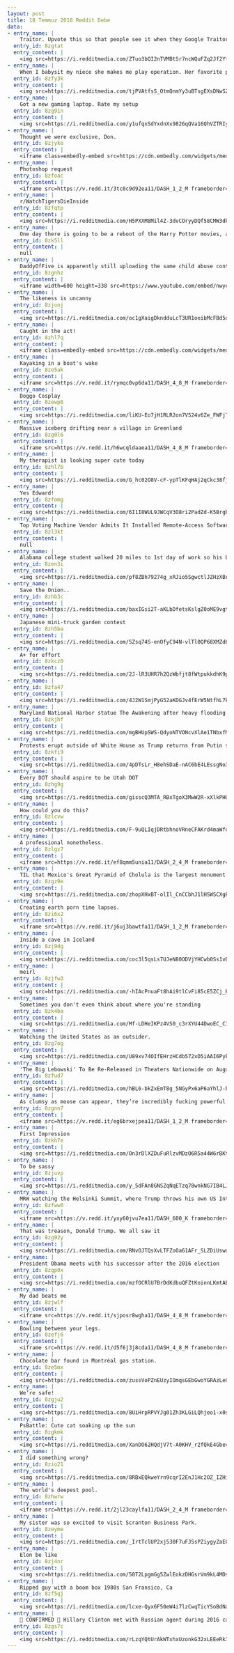 ```yaml
---
layout: post
title: 18 Temmuz 2018 Reddit Debe
data:
- entry_name: |
    Traitor. Upvote this so that people see it when they Google Traitor.
  entry_id: 8zgtat
  entry_content: |
    <img src=https://i.redditmedia.com/ZTuo3bQI2nTVMBtSr7ncWQuFZq2Jf2YfcbbZbbNK9a0.jpg?s=4132dcc373de35967de4e3292004e80d frameborder=0>
- entry_name: |
    When I babysit my niece she makes me play operation. Her favorite part is when she dies and we have a funeral for her.
  entry_id: 8zfy3k
  entry_content: |
    <img src=https://i.redditmedia.com/tjPVAtfsS_OtmQnmYy3uBTsgEXsDNwSZbI0_ovJyVDQ.jpg?s=c5249dbfedebb8fe8977632606500e97 frameborder=0>
- entry_name: |
    Got a new gaming laptop. Rate my setup
  entry_id: 8zg91n
  entry_content: |
    <img src=https://i.redditmedia.com/y1ufqxSdYxdnXx9826qQVa16QhVZTRIyW_3dUUIOWU8.jpg?s=5af8348123742f0bb9dd35de782b940a frameborder=0>
- entry_name: |
    Thought we were exclusive, Don.
  entry_id: 8zjyke
  entry_content: |
    <iframe class=embedly-embed src=https://cdn.embedly.com/widgets/media.html?src=https%3A%2F%2Fgfycat.com%2Fifr%2FIlliterateFlickeringFish&url=https%3A%2F%2Fgfycat.com%2FIlliterateFlickeringFish&image=https%3A%2F%2Fthumbs.gfycat.com%2FIlliterateFlickeringFish-size_restricted.gif&key=2aa3c4d5f3de4f5b9120b660ad850dc9&type=text%2Fhtml&schema=gfycat width=600 height=600 scrolling=no frameborder=0 allow=autoplay; fullscreen allowfullscreen=true></iframe>
- entry_name: |
    Photoshop request
  entry_id: 8zfoac
  entry_content: |
    <iframe src=https://v.redd.it/3tc0c9d92ea11/DASH_1_2_M frameborder=0></iframe>
- entry_name: |
    r/WatchTigersDieInside
  entry_id: 8zfqtp
  entry_content: |
    <img src=https://i.redditmedia.com/H5PXXM8Mil4Z-3dvCOryyDQf58CMW3dkGrzvb4CX5oA.gif?fm=jpg&s=ff330230cb3ca482167119324e06f778 frameborder=0>
- entry_name: |
    One day there is going to be a reboot of the Harry Potter movies, and an entire generation of us is going to hate everything about it
  entry_id: 8zk5ll
  entry_content: |
    null
- entry_name: |
    DaddyOfFive is apparently still uploading the same child abuse content on a new channel called FamilyOfFive
  entry_id: 8zgnhz
  entry_content: |
    <iframe width=600 height=338 src=https://www.youtube.com/embed/nwycCbRS5q0?feature=oembed&enablejsapi=1 frameborder=0 allow=autoplay; encrypted-media allowfullscreen></iframe>
- entry_name: |
    The likeness is uncanny
  entry_id: 8zjunj
  entry_content: |
    <img src=https://i.redditmedia.com/oc1gXaigDkndduLcT3UR1oeibMcFBd5drCOOI1KMkLQ.jpg?s=313a017f15b9cd2137562495b306bbe3 frameborder=0>
- entry_name: |
    Caught in the act!
  entry_id: 8zhl7q
  entry_content: |
    <iframe class=embedly-embed src=https://cdn.embedly.com/widgets/media.html?src=https%3A%2F%2Fgfycat.com%2Fifr%2FIncompatibleOrdinaryGourami&url=https%3A%2F%2Fgfycat.com%2FIncompatibleOrdinaryGourami&image=https%3A%2F%2Fthumbs.gfycat.com%2FIncompatibleOrdinaryGourami-size_restricted.gif&key=522baf40bd3911e08d854040d3dc5c07&type=text%2Fhtml&schema=gfycat width=600 height=600 scrolling=no frameborder=0 allow=autoplay; fullscreen allowfullscreen=true></iframe>
- entry_name: |
    Kayaking in a boat's wake
  entry_id: 8ze5ak
  entry_content: |
    <iframe src=https://v.redd.it/rymqc0vp6da11/DASH_4_8_M frameborder=0></iframe>
- entry_name: |
    Doggo Cosplay
  entry_id: 8zewp8
  entry_content: |
    <img src=https://i.redditmedia.com/liKU-Eo7jH1RLR2on7V524v6Ze_FWFjTxlCH0i0htNo.jpg?s=3baa737a633cbc6c51b8bb870533920f frameborder=0>
- entry_name: |
    Massive iceberg drifting near a village in Greenland
  entry_id: 8zg0l6
  entry_content: |
    <iframe src=https://v.redd.it/h6wcqldaaea11/DASH_4_8_M frameborder=0></iframe>
- entry_name: |
    My therapist is looking super cute today
  entry_id: 8zhl7b
  entry_content: |
    <img src=https://i.redditmedia.com/G_hc02O8V-cF-ypTlKFqHAj2qCkc38fjR11FxMYApDI.jpg?s=5c24cbc81bbac455c4565a9c7b4d894f frameborder=0>
- entry_name: |
    Yes Edward!
  entry_id: 8zfomg
  entry_content: |
    <img src=https://i.redditmedia.com/6I1I8WUL9JWCqV3O8ri2PadZd-K5BrgbnLI0rmG_cJo.jpg?s=ce81557ddb2afbb678719e416e99b82b frameborder=0>
- entry_name: |
    Top Voting Machine Vendor Admits It Installed Remote-Access Software on Systems Sold to States - Remote-access software and modems on election equipment 'is the worst decision for security short of leaving ballot boxes on a Moscow street corner.'
  entry_id: 8zl3kt
  entry_content: |
    null
- entry_name: |
    Alabama college student walked 20 miles to 1st day of work so his boss gave him his car
  entry_id: 8zen3i
  entry_content: |
    <img src=https://i.redditmedia.com/pf8ZBh79274g_xRJio5SgwctlJZHzXBrsaEDSk66FEU.jpg?s=c1c1caadadd9ab39c5ded0c8b527a758 frameborder=0>
- entry_name: |
    Save the Onion..
  entry_id: 8zhb3c
  entry_content: |
    <img src=https://i.redditmedia.com/baxIGsi2T-aKLbDfetsKslgZ0oME9vgtjW7hDCpgDK8.jpg?s=0c2c1f536fcc2037f23f28c7ca8388b3 frameborder=0>
- entry_name: |
    Japanese mini-truck garden contest
  entry_id: 8zh5ba
  entry_content: |
    <img src=https://i.redditmedia.com/SZsq74S-enOfyC94N-vlTl0QP68XMZd6K6b2jV3taGo.jpg?s=03a48dbbf1b255d2d4bc259e3310c707 frameborder=0>
- entry_name: |
    A+ for effort
  entry_id: 8zkcz0
  entry_content: |
    <img src=https://i.redditmedia.com/2J-lR3UHR7h2QzWbfjt8fWtpukkdhK9paZDjs31FK1I.jpg?s=b41fd0e00bd6ff26f6fb30aa9332153d frameborder=0>
- entry_name: |
  entry_id: 8zfa47
  entry_content: |
    <img src=https://i.redditmedia.com/4J2W1SmjPyG52aKDGJv4fErW5NtfhL7kb0K6ut_vV9M.jpg?s=d386ac6d054ee6ad5f024c79844d3210 frameborder=0>
- entry_name: |
    Maryland National Harbor statue The Awakening after heavy flooding
  entry_id: 8zkjhf
  entry_content: |
    <img src=https://i.redditmedia.com/mgBHUpSWS-QdyoNTVONcvXlAe1TNbxfMsW_OxDaK2cw.jpg?s=33892bc2cc9a6a3ce052a85ab3e0112d frameborder=0>
- entry_name: |
    Protests erupt outside of White House as Trump returns from Putin summit
  entry_id: 8zkfi9
  entry_content: |
    <img src=https://i.redditmedia.com/4pDTsLr_H8ehSDaE-nAC6bE4LEssgNo3xzU4PqxdFrM.jpg?s=36fc27298d6f8fcd4b411f0d062e1bad frameborder=0>
- entry_name: |
    Every DOT should aspire to be Utah DOT
  entry_id: 8zhg9g
  entry_content: |
    <img src=https://i.redditmedia.com/gisscQ3MTA_RBxTgoX3MwW2R-xXlkPHGS4CcHOdhYhg.jpg?s=8f2b804ddee0d1d351058971163ba3f0 frameborder=0>
- entry_name: |
    How could you do this?
  entry_id: 8zlcvw
  entry_content: |
    <img src=https://i.redditmedia.com/F-9uQLIqjDRtbhnoVRneCFAKrd4maWfov-WaDCzHeiM.jpg?s=9d070257c79096f92427d31aa7e982f0 frameborder=0>
- entry_name: |
    A professional nonetheless.
  entry_id: 8zlgz7
  entry_content: |
    <iframe src=https://v.redd.it/ef8qmm5unia11/DASH_2_4_M frameborder=0></iframe>
- entry_name: |
    TIL that Mexico's Great Pyramid of Cholula is the largest monument ever constructed on earth, having nearly twice the volume of the Great Pyramid of Giza. A pre-classical masterpiece, it was found to be part of a vast complex of interwoven rooms and temples. Excavations are ongoing.
  entry_id: 8zgz9e
  entry_content: |
    <img src=https://i.redditmedia.com/zhopXHxBT-olIl_CnCCbhJ1lHSWSCXgk7kBvQHwSXNs.jpg?s=256e199f0031a0f635eb83b2d4a012cb frameborder=0>
- entry_name: |
    Creating earth porn time lapses.
  entry_id: 8zi6x2
  entry_content: |
    <iframe src=https://v.redd.it/j6uj3bawtfa11/DASH_1_2_M frameborder=0></iframe>
- entry_name: |
    Inside a cave in Iceland
  entry_id: 8zj9dg
  entry_content: |
    <img src=https://i.redditmedia.com/coc3l5qsLs7UJeN80ODVjYHCwb0Ss1vBhodEONByVv8.jpg?s=6d4a63163afe3f110d87756a88d7a0a4 frameborder=0>
- entry_name: |
    meirl
  entry_id: 8zjfw3
  entry_content: |
    <img src=https://i.redditmedia.com/-hIAcPnuaFt8hAi9tlCvFi85cE5ZCj_Ey7mDfpukkdA.png?s=7785ff5314ad06512f1e66cfea0d35c2 frameborder=0>
- entry_name: |
    Sometimes you don't even think about where you're standing
  entry_id: 8zk4ba
  entry_content: |
    <img src=https://i.redditmedia.com/Mf-LDHeIKPz4VS0_c3rXYU44DwoEC_C1dLlhsUAkhO0.jpg?s=4c7de2a9173e18e97bbcc8f33b838dfd frameborder=0>
- entry_name: |
    Watching the United States as an outsider.
  entry_id: 8zg7og
  entry_content: |
    <img src=https://i.redditmedia.com/U89xv74OIfEHrzHCdb572xD5iAAI6PykoYko65HAxmI.jpg?s=3436e715c468c574dcf002d599b55cfe frameborder=0>
- entry_name: |
    'The Big Lebowski' To Be Re-Released in Theaters Nationwide on August 5, 2018 & August 8, 2018
  entry_id: 8zfud7
  entry_content: |
    <img src=https://i.redditmedia.com/hBL6-bkZxEmT8g_5NGyPx6aP6aYhlJ-bIbxQPCeNS-s.jpg?s=570b3a2ee2b252f4cd366de51e426eab frameborder=0>
- entry_name: |
    As clumsy as moose can appear, they’re incredibly fucking powerful.
  entry_id: 8zgnn7
  entry_content: |
    <iframe src=https://v.redd.it/eg6brxejpea11/DASH_1_2_M frameborder=0></iframe>
- entry_name: |
    First Impression
  entry_id: 8zkh7e
  entry_content: |
    <img src=https://i.redditmedia.com/On3rDlXZDuFuRlzvMDzO6R5a44W6rBKtJLARjuEShDQ.jpg?s=1e3865f270880b03dc5ac016ad933323 frameborder=0>
- entry_name: |
    To be sassy
  entry_id: 8zjuvp
  entry_content: |
    <img src=https://i.redditmedia.com/y_5dFAn8GNSZqNqETzq78wnkNG7IB4LJWJnQvLMT_iE.jpg?s=806fb3d6d63900a953a5f5346c5274bf frameborder=0>
- entry_name: |
    MRW watching the Helsinki Summit, where Trump throws his own US Intelligence Agencies under the bus, trusts the words of a dictator more, and now Germany has been forced to label the US an Adversary, which hasn't been done since 1945
  entry_id: 8zfww0
  entry_content: |
    <iframe src=https://v.redd.it/yxy60jvu7ea11/DASH_600_K frameborder=0></iframe>
- entry_name: |
    That was treason, Donald Trump. We all saw it
  entry_id: 8zg92y
  entry_content: |
    <img src=https://i.redditmedia.com/RNvOJTQsXvLTFZoOa61AFr_SLZDiUswoWPNv8BWJYks.jpg?s=3cdaa2c17a1742f1867690645af98a40 frameborder=0>
- entry_name: |
    President Obama meets with his successor after the 2016 election
  entry_id: 8zgp0x
  entry_content: |
    <img src=https://i.redditmedia.com/mzfOCRlU7BrDdKdbuQFZtKoinnLKmtAEtWaCqqd-pQs.jpg?s=f5ff3eb04b944b7b7b0e89b7e3a8ba53 frameborder=0>
- entry_name: |
    My dad beats me
  entry_id: 8zjwlf
  entry_content: |
    <iframe src=https://v.redd.it/sjposr8wgha11/DASH_4_8_M frameborder=0></iframe>
- entry_name: |
    Bowling between your legs.
  entry_id: 8zefj6
  entry_content: |
    <iframe src=https://v.redd.it/d5f6j3j8cda11/DASH_4_8_M frameborder=0></iframe>
- entry_name: |
    Chocolate bar found in Montréal gas station.
  entry_id: 8ze5mx
  entry_content: |
    <img src=https://i.redditmedia.com/zussVoPZnEUzyIOmqsGEbGwoYGRAzLeCRm6jlxTB1So.jpg?s=56ec660f2ae4cabdcd2c37e9740648bf frameborder=0>
- entry_name: |
    We’re safe!
  entry_id: 8zgju2
  entry_content: |
    <img src=https://i.redditmedia.com/8UiHrpRPVYJg01Zh3KLGiLQhjeo1-x0sVCTCHsVrw5o.jpg?s=203a92edfc8ad9c7ff0a0d9df3f538bc frameborder=0>
- entry_name: |
    PsBattle: Cute cat soaking up the sun
  entry_id: 8zgkmk
  entry_content: |
    <img src=https://i.redditmedia.com/XanDO62HQdjV7t-A0KHV_r2fQkE4GbevGmskTVDCxQs.jpg?s=80e87d0a39ce893e5ec01fc7a053dc43 frameborder=0>
- entry_name: |
    I did something wrong?
  entry_id: 8zio21
  entry_content: |
    <img src=https://i.redditmedia.com/8RBxEQkweYrn9cqrI2EnJ1Hc2OZ_IZHiVXimU6h7nxQ.jpg?s=853ed10bd2dd06abae7cecf431241a18 frameborder=0>
- entry_name: |
    The world's deepest pool.
  entry_id: 8zhwrw
  entry_content: |
    <iframe src=https://v.redd.it/2jl23caylfa11/DASH_2_4_M frameborder=0></iframe>
- entry_name: |
    My sister was so excited to visit Scranton Business Park.
  entry_id: 8zeyme
  entry_content: |
    <img src=https://i.redditmedia.com/_IrtTclUP2xj530F7uFJSsPZiygyZaECnYSS4_yoZ_w.jpg?s=624fdf8b5688d8dfd601fa809953d109 frameborder=0>
- entry_name: |
    Elon be like
  entry_id: 8zj4nr
  entry_content: |
    <img src=https://i.redditmedia.com/50T2LpgmGg5ZwlEokzDHGsrVm9kL4MDsYZXFtNF1PAg.jpg?s=52a3dff4294502b7bbdcb5360874f52c frameborder=0>
- entry_name: |
    Ripped guy with a boom box 1980s San Fransico, Ca
  entry_id: 8zf5qj
  entry_content: |
    <img src=https://i.redditmedia.com/lcxe-Qyx6F50eW4i7lzCwqTicYSoBdNarKRvRNCel1k.jpg?s=b8f72520720b9c98f2a3eae76dd69503 frameborder=0>
- entry_name: |
    🚨 CONFIRMED 🚨 Hillary Clinton met with Russian agent during 2016 campaign.
  entry_id: 8zgs7c
  entry_content: |
    <img src=https://i.redditmedia.com/rLzqYQtUrAkWTxhxUzonkG32xLEEeRk3D4IoX_bsldg.jpg?s=c31d503b9a11ef38205b0880225117ae frameborder=0>
---
```

